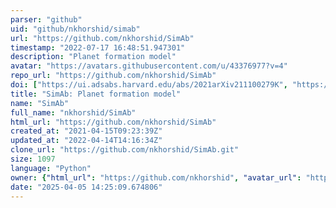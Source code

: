 ```yaml
---
parser: "github"
uid: "github/nkhorshid/simab"
url: "https://github.com/nkhorshid/SimAb"
timestamp: "2022-07-17 16:48:51.947301"
description: "Planet formation model"
avatar: "https://avatars.githubusercontent.com/u/43376977?v=4"
repo_url: "https://github.com/nkhorshid/SimAb"
doi: ["https://ui.adsabs.harvard.edu/abs/2021arXiv211100279K", "https://ui.adsabs.harvard.edu/abs/2022ascl.soft04011K/abstract"]
title: "SimAb: Planet formation model"
name: "SimAb"
full_name: "nkhorshid/SimAb"
html_url: "https://github.com/nkhorshid/SimAb"
created_at: "2021-04-15T09:23:39Z"
updated_at: "2022-04-14T14:16:34Z"
clone_url: "https://github.com/nkhorshid/SimAb.git"
size: 1097
language: "Python"
owner: {"html_url": "https://github.com/nkhorshid", "avatar_url": "https://avatars.githubusercontent.com/u/43376977?v=4", "login": "nkhorshid", "type": "User"}
date: "2025-04-05 14:25:09.674806"
---
```

